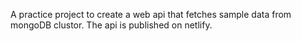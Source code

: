 A practice project to create a web api that fetches sample data from mongoDB clustor. The api is published on netlify.
